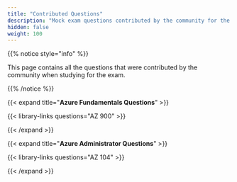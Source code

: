 ```yaml
---
title: "Contributed Questions"
description: "Mock exam questions contributed by the community for the Azure Certification Exam."
hidden: false
weight: 100
---
```





{{% notice style="info" %}}

This page contains all the questions that were contributed by the community when studying for the exam.


{{% /notice %}}

{{< expand title="**Azure Fundamentals Questions**" >}}

{{< library-links questions="AZ 900" >}}

{{< /expand >}}

{{< expand title="**Azure Administrator Questions**" >}}

{{< library-links questions="AZ 104" >}}

{{< /expand >}}


